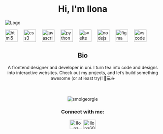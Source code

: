 <h1 align="center">Hi, I'm Ilona</h1>

![Logo](https://github.com/user-attachments/assets/df88a889-23d8-4ce7-aa8e-747d4e018369)

<div align="left">
  <img src="https://cdn.jsdelivr.net/gh/devicons/devicon/icons/html5/html5-original.svg" height="40" alt="html5 logo"  />
  <img width="12" />
  <img src="https://cdn.jsdelivr.net/gh/devicons/devicon/icons/css3/css3-original.svg" height="40" alt="css3 logo"  />
  <img width="12" />
  <img src="https://cdn.jsdelivr.net/gh/devicons/devicon/icons/javascript/javascript-original.svg" height="40" alt="javascript logo"  />
  <img width="12" />
  <img src="https://cdn.jsdelivr.net/gh/devicons/devicon/icons/python/python-original.svg" height="40" alt="python logo"  />
  <img width="12" />
  <img src="https://cdn.jsdelivr.net/gh/devicons/devicon/icons/svelte/svelte-original.svg" height="40" alt="svelte logo"  />
  <img width="12" />
  <img src="https://cdn.jsdelivr.net/gh/devicons/devicon/icons/nodejs/nodejs-original.svg" height="40" alt="nodejs logo"  />
  <img width="12" />
  <img src="https://cdn.jsdelivr.net/gh/devicons/devicon/icons/figma/figma-original.svg" height="40" alt="figma logo"  />
  <img width="12" />
  <img src="https://cdn.jsdelivr.net/gh/devicons/devicon/icons/vscode/vscode-original.svg" height="40" alt="vscode logo"  />
</div>

<h2 align="center"> Bio </h2>

<p align="center"> A frontend designer and developer in uni. I turn tea into code and designs into interactive websites. Check out my projects, and let’s build something awesome (or at least try)! 🚀💻☕ </p>

<br>

<p align="center"> <img src="https://komarev.com/ghpvc/?username=smolgeorgie&label=Profile%20views&color=0e75b6&style=flat" alt="smolgeorgie" /> </p>

<h3 align="center">Connect with me:</h3>
<p align="center">
<a href="https://linkedin.com/in/ilona-van-oosbree" target="blank"><img align="center" src="https://raw.githubusercontent.com/rahuldkjain/github-profile-readme-generator/master/src/images/icons/Social/linked-in-alt.svg" alt="ilona van oosbree" height="30" width="40" /></a>
<a href="https://discord.gg/ilona6043" target="blank"><img align="center" src="https://raw.githubusercontent.com/rahuldkjain/github-profile-readme-generator/master/src/images/icons/Social/discord.svg" alt="ilona6043" height="30" width="40" /></a>
</p>

###
